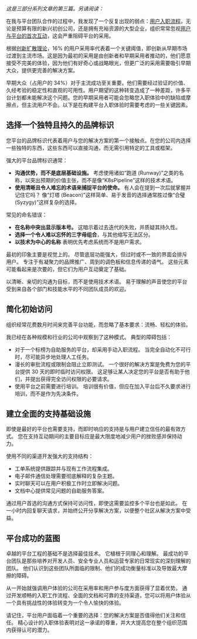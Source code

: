 *这是三部分系列文章的第三篇。另请阅读：*

在我与平台团队合作的过程中，我发现了一个反复出现的弱点：[用户入职流程](https://thenewstack.io/at-platformcon-for-realtor-com-success-is-driven-by-stories/)。无论是预算有限的新兴初创公司，还是拥有充裕资源的大型企业，组织常常忽视[用户与平台的首次互动](https://thenewstack.io/build-platform-engineering-as-a-product-for-dev-adoption/)，这会严重阻碍平台的采用。

根据[创新扩散理论](https://en.wikipedia.org/wiki/Diffusion_of_innovations)，16% 的用户采用率代表着一个关键阈值，即创新从早期市场过渡到主流市场。这是因为最初的采用是由创新者和早期采用者推动的，他们愿意接受不完美的体验，因为他们有好奇心或战略眼光，但更广泛的采用需要吸引早期大众，提供更完善的解决方案。

早期大众（占用户的 34%）对于主流成功至关重要。他们需要经过验证的价值、久经考验的稳定性和直观的可用性。用户期望的这种转变造成了一种差距，许多平台计划都未能解决这个问题。您的早期采用者可能会忽略您入职体验中的缺陷或摩擦点，但主流用户不会。以下是在构建平台入职体验时需要考虑的一些关键因素。

## **选择一个独特且持久的品牌标识**

您平台的品牌标识代表着用户与您的解决方案的第一个接触点。在您的公司内选择一些独特的东西，这些东西可以直接沟通，而无需引用特定的工具或框架。

强大的平台品牌标识通常：

* **沟通优势，而不是底层基础设施。** 考虑使用诸如“跑道 (Runway)”之类的名称，以突出预期的价值主张，而不是像“K8sPipeline”这样的技术术语。
* **使用清晰且令人难忘的术语来捕捉平台的使命。** 有人会在提到一次后就掌握并记住它吗？ 像“灯塔 (Beacon)”这样简单、易于发音的选择通常胜过像“合璧 (Syzygy)”这样复杂的选择。

常见的命名错误：

* **在名称中突出显示版本号。** 这暗示着过去迭代的失败，并质疑其持久性。
* **选择一个令人难以忘怀的三字母组合**，与其他缩写无法区分。
* **以技术为中心的名称** 表明优先考虑系统而不是用户需求。

最初的印象主要是视觉上的。 尽管底层功能强大，但过时或不一致的界面会排斥用户。 专注于有凝聚力的品牌推广、周到的调色板和信息传递的语气。 这些元素可能看起来是次要的，但它们为用户互动奠定了基础。

以清晰、亲切的沟通为目标，而不是使用技术术语。 易于理解的声音使您的平台受到来自各个部门和技能水平的不同团队成员的欢迎。

## **简化初始访问**

组织经常花费数月时间来完善平台功能，而忽略了基本要求：流畅、轻松的体验。

我已经在各种规模和行业的公司中观察到了这种模式。 典型的障碍包括：

* 对于一个标榜为自助服务的平台，却采用手动入职流程。 当完全自动化不可行时，尽可能异步地处理人工任务。
* 漫长的审批流程或限制会阻止立即测试。 一个很好的解决方案是免费为您的平台提供 30 天的即时临时访问权限。 这足够让某人决定您的平台是否有助于他们，并提出获得完全访问权限的必要请求。
* 使用平台之前需要进行培训。 培训很有价值，但应在加入平台后不久要求进行培训，而不是作为先决条件。

## **建立全面的支持基础设施**

即使是最好的平台也需要支持，而即时响应的支持是与用户建立信任的最有效方式。 您在支持互动期间的主要目标应是最大限度地减少用户的挫败感并保持动力。

使用不同的渠道开发强大的支持结构：

* 工单系统提供跟踪并与现有工作流程集成。
* 电子邮件通信处理需要彻底解释的复杂主题。
* 实时聊天可以在用户积极工作时立即解决问题。
* 文档中心提供常见问题的自助服务答案。

通过用户首选的沟通方式保持可访问性，即使这需要监控多个平台也是如此。 在一小时内回复聊天请求，并始终公开分享解决方案，以便整个社区从解决方案中受益。

## **平台成功的蓝图**

卓越的平台工程的基础不是选择最佳技术。 它植根于同理心和理解。 最成功的平台团队是那些培养对开发人员、安全专业人员和运营专家的日常现实的深刻理解的团队。 他们认识到这些团队所面临的限制、他们的成功衡量标准以及导致最大摩擦的障碍。

从一开始就强调用户体验的公司在采用率和用户参与度方面获得了显着优势。 通过开发顺畅的入职工作流程、全面的文档和可靠的支持渠道，您可以将用户体验从一个具有挑战性的体验转变为一个令人愉快的体验。

请记住，平台用户面临着一个重要的选择：您的解决方案是否值得他们关注和信任。 精心设计的入职体验表明对这一承诺的尊重，并大大提高您在整个组织范围内获得认可的潜力。